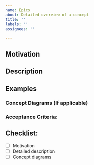 ```yaml
---
name: Epics
about: Detailed overview of a concept
title: ''
labels: ''
assignees: ''

---
```


## Motivation
<!--- Why are we wanting to work on this? What need triggered this idea/concept? --->

## Description
<!--- Describe your steps in detail -->

## Examples
<!--- Some examples of what is needed -->

### Concept Diagrams (If applicable)
<!--- If applicable, conceptual diagram of what is desired -->

### Acceptance Criteria:
<!--- List of criteria for acceptance from project owner/stakeholders -->

## Checklist:
<!--- Go over all the following points, and put an `x` in all the boxes that apply. -->
<!--- If you're unsure about any of these, don't hesitate to ask. -->
- [ ] Motivation
- [ ] Detailed description
- [ ] Concept diagrams
